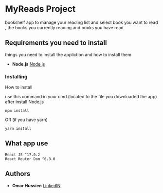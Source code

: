 # MyReads Project

bookshelf app to manage your reading list and select book you want to read , the books you currently reading and books you have read

## Requirements you need to install

things you need to install the appliction and how to install them

* **Node.js** [Node.js](https://nodejs.org/en/)

### Installing

How to install

use this command in your cmd (located to the file you downloaded the app) after install Node.js

```
npm install
```

OR (if you have yarn)

```
yarn install
```

## What app use

```
React JS ^17.0.2
React Router Dom ^6.3.0
```


## Authors

* **Omar Hussien** [LinkedIN](https://www.linkedin.com/in/omarweb/)






